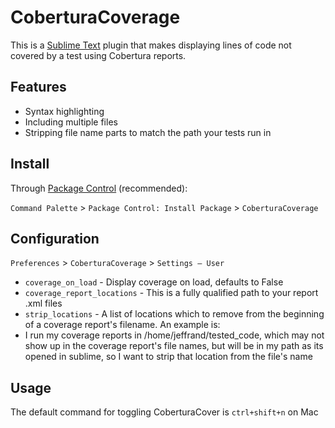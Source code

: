 # CoberturaCoverage

This is a [Sublime Text](http://www.sublimetext.com) plugin that makes displaying lines of code not covered by a test using Cobertura reports.

## Features

* Syntax highlighting
* Including multiple files
* Stripping file name parts to match the path your tests run in

## Install

Through [Package Control](https://sublime.wbond.net/packages/Package%20Control) (recommended):

`Command Palette` > `Package Control: Install Package` > `CoberturaCoverage`

## Configuration

`Preferences` > `CoberturaCoverage` > `Settings – User`

* `coverage_on_load` - Display coverage on load, defaults to False
* `coverage_report_locations` - This is a fully qualified path to your report .xml files
* `strip_locations` - A list of locations which to remove from the beginning of a coverage report's filename. An example is:
 * I run my coverage reports in /home/jeffrand/tested_code, which may not show up in the coverage report's file names, but will be in my path as its opened in sublime, so I want to strip that location from the file's name

 ## Usage

 The default command for toggling CoberturaCover is `ctrl+shift+n` on Mac
